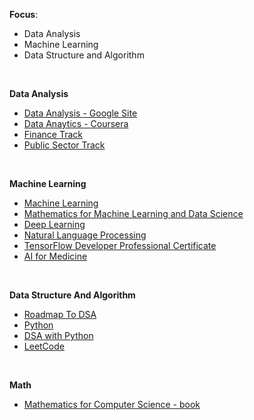 
**Focus**:
 * Data Analysis
 * Machine Learning
 * Data Structure and Algorithm

<br>

**Data Analysis**
 * [Data Analysis - Google Site](https://grow.google/certificates/data-analytics/#?modal_active=none)
 * [Data Anaytics - Coursera](https://www.coursera.org/professional-certificates/google-data-analytics)
 * [Finance Track](https://www.coursera.org/specializations/financial-analysis-skills-for-success)
 * [Public Sector Track](https://www.coursera.org/specializations/data-analytics-in-the-public-sector-with-r#courses)

<br>

**Machine Learning**
 * [Machine Learning](https://www.coursera.org/specializations/machine-learning-introduction)
 * [Mathematics for Machine Learning and Data Science](https://www.coursera.org/specializations/mathematics-for-machine-learning-and-data-science)
 * [Deep Learning](https://www.coursera.org/specializations/deep-learning)
 * [Natural Language Processing](https://www.coursera.org/specializations/natural-language-processing)
 * [TensorFlow Developer Professional Certificate](https://www.coursera.org/professional-certificates/tensorflow-in-practice)
 * [AI for Medicine](https://www.coursera.org/deeplearning-ai)

<br>

**Data Structure And Algorithm**
 * [Roadmap To DSA](https://www.geeksforgeeks.org/complete-roadmap-to-learn-dsa-from-scratch/)
 * [Python](https://www.freecodecamp.org/learn/scientific-computing-with-python/)
 * [DSA with Python](https://jovian.com/learn/data-structures-and-algorithms-in-python)
 * [LeetCode](https://leetcode.com/explore/)

<br>

**Math**
 * [Mathematics for Computer Science - book]()

